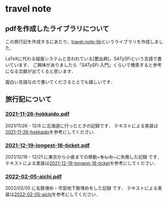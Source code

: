 # travel note

## pdfを作成したライブラリについて

この旅行記を作成するにあたり，[travel-note-lib](https://github.com/estis75/travel-note-lib)というライブラリを作成しました．

LaTeXに代わる組版システムと言われている[要出典]，SATySFiという言語で書いています．
ご興味がありましたら「SATySFi 入門」くらいで検索すると参考になる文献が出てくると思います．

面白い言語なので書いてくださるととても嬉しいです．

## 旅行記について

### [2021-11-26-hokkaido.pdf](./2021-11-26-hokkaido/2021-11-26-hokkaido.pdf)

2021/11/26 - 12/6 に北海道に行ったときの記録です．
テキストによる実装は[2021-11-26-hokkaido](./2021-11-26-hokkaido)を参考にしてください．

### [2021-12-19-longest-18-ticket.pdf](./2021-12-19-longest-18-ticket/2021-12-19-longest-18-ticket.pdf)

2021/12/19 - 12/21 に東京から小倉までの移動~~~をした~~~に失敗した記録 です．
テキストによる実装は[2021-12-19-longest-18-ticket](./2021-12-19-longest-18-ticket/)を参考にしてください．

### [2022-02-05-aichi.pdf](./2022-02-05-aichi/2022-02-05-aichi.pdf)

2022/02/05 に名鉄埋め・市営地下鉄埋めをした記録 です．
テキストによる実装は[2022-02-05-aichi](./2022-02-05-aichi/)を参考にしてください．

<!-- ## 作成したライブラリについて

### itinerary.satyh

  - +itinerary : [block-text] block-cmd
    - なんのためにつくったかわからん
  - +interstation : [inline-text?; inline-text?; inline-text?; inline-text?; block-text] block-cmd
    - 行程を記録するために使う．
    - 引数は，context，出発場所（省略可能），出発時間（省略可能），到着場所（省略可能），到着時間（省略可能），内容．
    - 使い方は[2021-11-26-hokkaido](./2021-11-26-hokkaido-days/)でたくさん使われているので，[pdf](./2021-11-26-hokkaido.pdf)と併せて比較するとわかると思います．
  - +intermove : [block-text] block-cmd
  - +p: [inline-text] block-cmd
  - +notation: [block-text] block-cmd
  - +todo: [block-text] block-cmd
  - +event: [block-text] block-cmd
  - +cost: [consumption list] block-cmd
  - +distance: [int] block-cmd
  - +conclusion: [bool; bool; block-text] block-cmd

 -->
